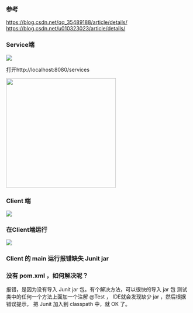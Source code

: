 ### 参考
https://blog.csdn.net/qq_35489188/article/details/
https://blog.csdn.net/u010323023/article/details/

### Service端
![](https://ws2.sinaimg.cn/large/006tNc79gy1frrcumvqpoj31kw0gtwj7.jpg)

打开http://localhost:8080/services


<img src="https://ws4.sinaimg.cn/large/006tNc79gy1frrd15kxbyj30fe0ccwfw.jpg" width="300px">

### Client 端

![](https://ws2.sinaimg.cn/large/006tNc79gy1frrcv1ap2cj31kw0kwn4w.jpg)

### 在Client端运⾏

![](https://ws2.sinaimg.cn/large/006tNc79gy1frrcvc1pt1j31gg09u0va.jpg)
### Client 的 main 运⾏报错缺失 Junit jar
### 没有 pom.xml ，如何解决呢？

报错，是因为没有导⼊ Junit jar 包。有个解决⽅法，可以很快的导入 jar 包
测试类中的任何一个方法上面加⼀个注解 @Test ， IDE就会发现缺少 jar ，然后根据错误提示，
把 Junit 加⼊到 classpath 中，就 OK 了。

